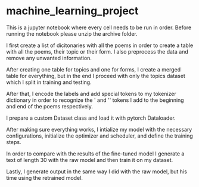 # machine_learning_project

This is a jupyter notebook where every cell needs to be run in order. Before running the notebook please unzip the archive folder.

I first create a list of dicitonaries with all the poems in order to create a table with all the poems, their topic or their form. I also preprocess the data and remove any unwanted information.

After creating one table for topics and one for forms, I create a merged table for everything, but in the end I proceed with only the topics dataset which I split in training and testing.

After that, I encode the labels and add special tokens to my tokenizer dictionary in order to recognize the <BOS>' and '<EOS>' tokens I add to the beginning and end of the poems respectively.

I prepare a custom Dataset class and load it with pytorch Dataloader.

After making sure everything works, I intialize my model with the necessary configurations, initialize the optimizer and scheduler, and define the training steps.

In order to compare with the results of the fine-tuned model I generate a text of length 30 with the raw model and then train it on my dataset. 

Lastly, I generate output in the same way I did with the raw model, but his time using the retrained model.
